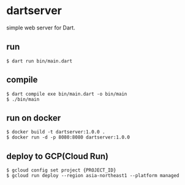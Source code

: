 # dartserver

simple web server for Dart.

## run

```shell
$ dart run bin/main.dart
```

## compile

```shell
$ dart compile exe bin/main.dart -o bin/main
$ ./bin/main
```

## run on docker

```shell
$ docker build -t dartserver:1.0.0 .
$ docker run -d -p 8080:8080 dartserver:1.0.0
```

## deploy to GCP(Cloud Run)

```shell
$ gcloud config set project {PROJECT_ID}
$ gcloud run deploy --region asia-northeast1 --platform managed
```
